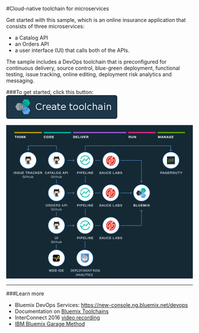 #Cloud-native toolchain for microservices

Get started with this sample, which is an online insurance application that consists of three microservices:
- a Catalog API
- an Orders API
- a user interface (UI) that calls both of the APIs.

The sample includes a DevOps toolchain that is preconfigured for continuous delivery, source control, blue-green deployment, functional testing, issue tracking, online editing, deployment risk analytics and messaging.

###To get started, click this button:
[![Deploy To Bluemix](./.bluemix/create_toolchain_button.png)](https://new-console.ng.bluemix.net/devops/setup/deploy/?repository=https%3A//github.com//IBM-Bluemix/insurance-toolchain.git)

![toolchain preview](./.bluemix/dra-toolchain2.png)

---
###Learn more

* Bluemix DevOps Services: https://new-console.ng.bluemix.net/devops
* Documentation on [Bluemix Toolchains](https://new-console.ng.bluemix.net/docs/toolchains/toolchains_overview.html)
* InterConnect 2016 [video recording](https://vimeo.com/156126035/8b04b8878a)
* [IBM Bluemix Garage Method](https://www.ibm.com/devops/method)
